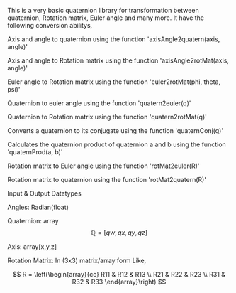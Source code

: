 This is a very basic quaternion library for transformation between quaternion, Rotation matrix, Euler angle and many more. It have the following conversion abilitys,

Axis and angle to quaternion using the function 'axisAngle2quatern(axis, angle)'

Axis and angle to Rotation matrix using the function 'axisAngle2rotMat(axis, angle)'

Euler angle to Rotation matrix using the function 'euler2rotMat(phi, theta, psi)'

Quaternion to euler angle using the function 'quatern2euler(q)'

Quaternion to Rotation matrix using the function 'quatern2rotMat(q)'

Converts a quaternion to its conjugate using the function 'quaternConj(q)'

Calculates the quaternion product of quaternion a and b using the function 'quaternProd(a, b)'

Rotation matrix to Euler angle using the function 'rotMat2euler(R)'

Rotation matrix to quaternion using the function 'rotMat2quatern(R)'


Input & Output Datatypes

Angles:	Radian(float)

Quaternion: array $$\mathbb{Q} = [qw,qx,qy,qz]$$

Axis: array[x,y,z]

Rotation Matrix: In (3x3) matrix/array form Like,

$$
R =
\left(\begin{array}{cc}
R11 & R12 & R13 \\
R21 & R22 & R23 \\
R31 & R32 & R33
\end{array}\right)
$$